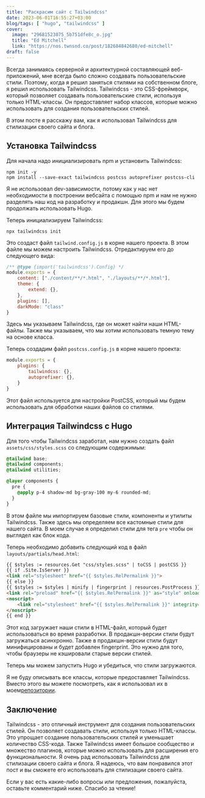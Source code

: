 ```yaml
---
title: "Раскрасим сайт с Tailwindcss"
date: 2023-06-01T16:55:27+03:00
blog/tags: [ "hugo", "tailwindcss" ]
cover:
  image: "29681523075_5b751dfe8c_o.jpg"
  title: "Ed Mitchell"
  link: "https://nos.twnsnd.co/post/182684842680/ed-mitchell"
draft: false
---
```


Всегда занимаясь серверной и архитектурной составляющей веб-приложений, мне всегда было сложно создавать
пользовательские стили. Поэтому, когда я решил заняться стилями на собственном блоге, я решил использовать Tailwindcss.
Tailwindcss - это CSS-фреймворк, который позволяет создавать пользовательские стили, используя только HTML-классы. Он
предоставляет набор классов, которые можно использовать для создания пользовательских стилей.

В этом посте я расскажу вам, как я использовал Tailwindcss для стилизации своего сайта и блога.

<!--more-->

## Установка Tailwindcss

Для начала надо инициализировать npm и установить Tailwindcss:

```shell
npm init -y
npm install --save-exact tailwindcss postcss autoprefixer postcss-cli
```

Я не использовал dev-зависимости, потому как у нас нет необходимости в построении вебсайта с помощью npm и нам не нужно
разделять наш код на разработку и продакшн. Для этого мы будем продолжать использовать Hugo.

Теперь инициализируем Tailwindcss:

```shell
npx tailwindcss init
```

Это создаст файл `tailwind.config.js` в корне нашего проекта. В этом файле мы можем настроить Tailwindcss. Отредактируем
его до следующего вида:

```js
/** @type {import('tailwindcss').Config} */
module.exports = {
    content: ["./content/**/*.html", "./layouts/**/*.html"],
    theme: {
        extend: {},
    },
    plugins: [],
    darkMode: "class"
}
```

Здесь мы указываем Tailwindcss, где он может найти наши HTML-файлы. Также мы указываем, что мы хотим использовать темную
тему на основе класса.

Теперь создадим файл `postcss.config.js` в корне нашего проекта:

```js
module.exports = {
    plugins: {
        tailwindcss: {},
        autoprefixer: {},
    }
}
```

Этот файл используется для настройки PostCSS, который мы будем использовать для обработки наших файлов со стилями.

## Интеграция Tailwindcss с Hugo

Для того чтобы Tailwindcss заработал, нам нужно создать файл `assets/css/styles.scss` со следующим содержимым:

```scss
@tailwind base;
@tailwind components;
@tailwind utilities;

@layer components {
  pre {
    @apply p-4 shadow-md bg-gray-100 my-6 rounded-md;
  }
}
```

В этом файле мы импортируем базовые стили, компоненты и утилиты Tailwindcss. Также здесь мы определяем все кастомные
стили для нашего сайта. В моем случае я определил стили для тега `pre` чтобы он выглядел как блок кода.

Теперь необходимо добавить следующий код в файл `layouts/partials/head.html`:

```html
{{ $styles := resources.Get "css/styles.scss" | toCSS | postCSS }}
{{ if .Site.IsServer }}
<link rel="stylesheet" href="{{ $styles.RelPermalink }}">
{{ else }}
{{ $styles := $styles | minify | fingerprint | resources.PostProcess }}
<link rel="preload" href="{{ $styles.RelPermalink }}" as="style" onload="this.onload=null;this.rel='stylesheet'">
<noscript>
    <link rel="stylesheet" href="{{ $styles.RelPermalink }}" integrity="{{ $styles.Data.Integrity }}">
</noscript>
{{ end }}
```

Этот код загружает наши стили в HTML-файл, который будет использоваться во время разработки. В продакшн-версии стили
будут загружаться асинхронно. Также в продакшн-версии стили будут минифицированы и будет добавлен fingerprint. Это нужно
для того, чтобы браузеры не кэшировали старые версии стилей.

Теперь мы можем запустить Hugo и убедиться, что стили загружаются.

Я не буду описывать все классы, которые предоставляет Tailwindcss. Вместо этого вы можете посмотреть, как я использовал
их в моем[репозитории](https://github.com/andrewmolyuk/andrew.molyuk.com).

## Заключение

Tailwindcss - это отличный инструмент для создания пользовательских стилей. Он позволяет создавать стили, используя
только HTML-классы. Это упрощает создание пользовательских стилей и уменьшает количество CSS-кода. Также Tailwindcss
имеет большое сообщество и множество плагинов, которые можно использовать для расширения его функциональности. Я очень
рад использовать Tailwindcss для стилизации своего сайта и блога. Я надеюсь, что вам понравился этот пост и вы сможете
его использовать для стилизации своего сайта.

Если у вас есть какие-либо вопросы или предложения, пожалуйста, оставьте комментарий ниже. Спасибо за чтение!
